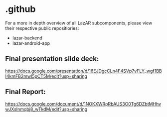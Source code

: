 # .github
For a more in depth overview of all LazAR subcomponents, please view their respective public repositiories:

 - lazar-backend
 - lazar-android-app

## Final presentation slide deck:
https://docs.google.com/presentation/d/16EJDgcCLn4F4SVp7vFLY_wgf1BBI4kmFB2mwI5pCT5M/edit?usp=sharing

## Final Report:
https://docs.google.com/document/d/1NOKXWRpRbAUS3O0Tg6DZbtMHhvwJXsInmqbj8_wTkdM/edit?usp=sharing

